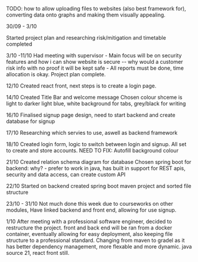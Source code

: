 TODO: 
how to allow uploading files to websites (also best framework for), converting data onto graphs and making them visually appealing.

30/09 - 3/10

Started project plan and researching
risk/mitigation and timetable completed

3/10 -11/10
Had meeting with supervisor
    - Main focus will be on security features and how i can show website is secure -- why would a customer risk info with no proof it will be kept safe
    - All reports must be done, time allocation is okay.
Project plan complete.

12/10
Created react front, next steps is to create a login page.


14/10
Created Title Bar and welcome message
Chosen colour shceme is light to darker light blue, white background for tabs, grey/black for writing

16/10
Finalised signup page design, need to start backend and create database for signup


17/10
Researching which servies to use, aswell as backend framework

18/10
Created login form, logic to switch between login and signup. All set to create and store accounts.
NEED TO FIX: Autofill background colour

21/10
Created relation schema diagram for database
Chosen spring boot for backend: why? - prefer to work in java, has built in support for REST apis, security and data access, can create custom API

22/10
Started on backend created spring boot maven project and sorted file structure

23/10 - 31/10
Not much done this week due to courseworks on other modules, Have linked backend and front end, allowing for use signup.

1/10
After meeting with a professional software engineer, decided to restructure the project.
front and back end will be ran from a docker container, eventually allowing for easy deployment, also keeping file structure to a professional standard.
Changing from maven to gradel as it has better dependency management, more flexable and more dynamic.
java source 21, react front still.








